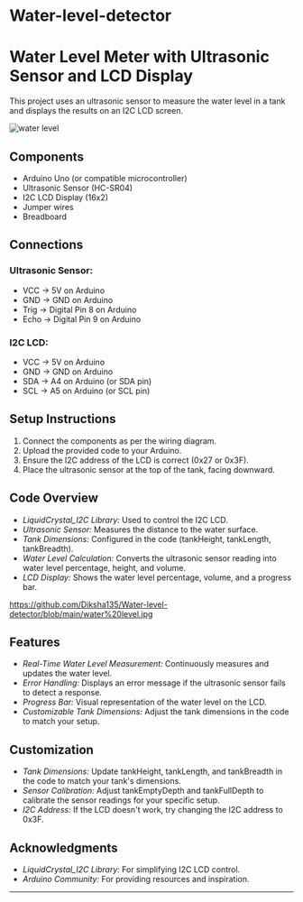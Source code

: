 # Water-level-detector
# Water Level Meter with Ultrasonic Sensor and LCD Display

This project uses an ultrasonic sensor to measure the water level in a tank and displays the results on an I2C LCD screen.

![water level](https://github.com/user-attachments/assets/5262f12c-4283-41f2-aabf-4bfc2f0861f1)


## Components
- Arduino Uno (or compatible microcontroller)
- Ultrasonic Sensor (HC-SR04)
- I2C LCD Display (16x2)
- Jumper wires
- Breadboard

## Connections
### Ultrasonic Sensor:
- VCC → 5V on Arduino
- GND → GND on Arduino
- Trig → Digital Pin 8 on Arduino
- Echo → Digital Pin 9 on Arduino

### I2C LCD:
- VCC → 5V on Arduino
- GND → GND on Arduino
- SDA → A4 on Arduino (or SDA pin)
- SCL → A5 on Arduino (or SCL pin)

## Setup Instructions
1. Connect the components as per the wiring diagram.
2. Upload the provided code to your Arduino.
3. Ensure the I2C address of the LCD is correct (0x27 or 0x3F).
4. Place the ultrasonic sensor at the top of the tank, facing downward.

## Code Overview
- *LiquidCrystal_I2C Library:* Used to control the I2C LCD.
- *Ultrasonic Sensor:* Measures the distance to the water surface.
- *Tank Dimensions:* Configured in the code (tankHeight, tankLength, tankBreadth).
- *Water Level Calculation:* Converts the ultrasonic sensor reading into water level percentage, height, and volume.
- *LCD Display:* Shows the water level percentage, volume, and a progress bar.

https://github.com/Diksha135/Water-level-detector/blob/main/water%20level.jpg

## Features
- *Real-Time Water Level Measurement:* Continuously measures and updates the water level.
- *Error Handling:* Displays an error message if the ultrasonic sensor fails to detect a response.
- *Progress Bar:* Visual representation of the water level on the LCD.
- *Customizable Tank Dimensions:* Adjust the tank dimensions in the code to match your setup.

## Customization
- *Tank Dimensions:* Update tankHeight, tankLength, and tankBreadth in the code to match your tank's dimensions.
- *Sensor Calibration:* Adjust tankEmptyDepth and tankFullDepth to calibrate the sensor readings for your specific setup.
- *I2C Address:* If the LCD doesn't work, try changing the I2C address to 0x3F.

## Acknowledgments
- *LiquidCrystal_I2C Library:* For simplifying I2C LCD control.
- *Arduino Community:* For providing resources and inspiration.

---
